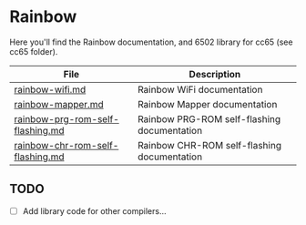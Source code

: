 # Rainbow

Here you'll find the Rainbow documentation, and 6502 library for cc65 (see cc65 folder).  

| File                                                                 | Description                                 |
| -------------------------------------------------------------------- | ------------------------------------------- |
| [rainbow-wifi.md](rainbow-wifi.md)                                   | Rainbow WiFi documentation                  |
| [rainbow-mapper.md](rainbow-mapper.md)                               | Rainbow Mapper documentation                |
| [rainbow-prg-rom-self-flashing.md](rainbow-prg-rom-self-flashing.md) | Rainbow PRG-ROM self-flashing documentation |
| [rainbow-chr-rom-self-flashing.md](rainbow-chr-rom-self-flashing.md) | Rainbow CHR-ROM self-flashing documentation |


## TODO

- [ ] Add library code for other compilers...  